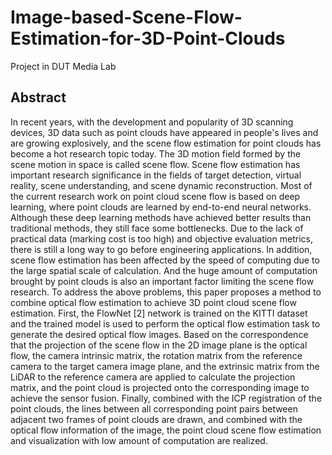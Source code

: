 # Image-based-Scene-Flow-Estimation-for-3D-Point-Clouds
Project in DUT Media Lab

## Abstract
In recent years, with the development and popularity of 3D scanning devices, 3D data
such as point clouds have appeared in people's lives and are growing explosively, and the
scene flow estimation for point clouds has become a hot research topic today. The 3D motion
field formed by the scene motion in space is called scene flow. Scene flow estimation has
important research significance in the fields of target detection, virtual reality, scene
understanding, and scene dynamic reconstruction. Most of the current research work on point cloud scene flow is based on deep learning, where point clouds are learned by end-to-end neural networks. Although these deep learning
methods have achieved better results than traditional methods, they still face some bottlenecks. Due to the lack of practical data (marking cost is too high) and objective evaluation metrics, there is still a long way to go before engineering applications. In addition, scene flow
estimation has been affected by the speed of computing due to the large spatial scale of
calculation. And the huge amount of computation brought by point clouds is also an important
factor limiting the scene flow research. To address the above problems, this paper proposes a method to combine optical flow
estimation to achieve 3D point cloud scene flow estimation. First, the FlowNet [2] network is
trained on the KITTI dataset and the trained model is used to perform the optical flow
estimation task to generate the desired optical flow images. Based on the correspondence that
the projection of the scene flow in the 2D image plane is the optical flow, the camera intrinsic
matrix, the rotation matrix from the reference camera to the target camera image plane, and
the extrinsic matrix from the LiDAR to the reference camera are applied to calculate the
projection matrix, and the point cloud is projected onto the corresponding image to achieve
the sensor fusion. Finally, combined with the ICP registration of the point clouds, the lines
between all corresponding point pairs between adjacent two frames of point clouds are drawn, and combined with the optical flow information of the image, the point cloud scene flow
estimation and visualization with low amount of computation are realized.
